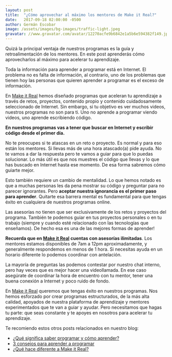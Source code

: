 ```yaml
---
layout: post
title:  "¿Cómo aprovechar al máximo los mentores de Make it Real?"
date:   2017-09-18 02:00:00 -0500
author: Germán Escobar
image: /assets/images/bg-images/traffic-light.jpeg
gravatar: //www.gravatar.com/avatar/12270acfe9b6842e1a5b6e594382f149.jpg?s=80
---
```


Quizá la principal ventaja de nuestros programas es la guía y retroalimentación de los mentores. En este post aprenderás cómo aprovecharlos al máximo para acelerar tu aprendizaje.<!-- more -->

Toda la información para aprender a programar está en Internet. El problema no es falta de información, al contrario, uno de los problemas que tienen hoy las personas que quieren aprender a programar es el exceso de información.

En <a href="https://makeitreal.camp/">Make it Real</a> hemos diseñado programas que aceleran tu aprendizaje a través de retos, proyectos, contenido propio y contenido cuidadosamente seleccionado de Internet. Sin embargo, si tu objetivo es ver muchos videos, nuestros programas no son para ti. Uno no aprende a programar viendo videos, uno aprende escribiendo código.

**En nuestros programas vas a tener que buscar en Internet y escribir código desde el primer día.**

No te preocupes si te atascas en un reto o proyecto. Es normal y para eso están los mentores. Si llevas más de una hora atascado(a) pide ayuda. No te vamos a dar la respuesta pero te vamos a guiar para que lo puedas solucionar. Lo más útil es que nos muestres el código que llevas y lo que has buscado en Internet hasta ese momento. De esa forma sabremos cómo guiarte mejor.

Esto también requiere un cambio de mentalidad. Lo que hemos notado es que a muchas personas les da pena mostrar su código y preguntar para no parecer ignorantes. Pero **aceptar nuestra ignorancia es el primer paso para aprender**. Quitarte esa barrera mental es fundamental para que tengas éxito en cualquiera de nuestros programas online.

Las asesorías no tienen que ser exclusivamente de los retos y proyectos del programa. También te podemos guiar en tus proyectos personales o en tu trabajo (siempre y cuando esté relacionado con las tecnologías que enseñamos). De hecho esa es una de las mejores formas de aprender!

**Recuerda que en <a href="https://makeitreal.camp/">Make it Real</a> cuentas con asesorías ilimitadas**. Los mentores estamos disponibles de 7am a 12pm aproximadamente, y generalmente respondemos en menos de 1 hora. Si necesitas ayuda en un horario diferente lo podemos coordinar con antelación.

La mayoría de preguntas las podemos contestar por nuestro chat interno, pero hay veces que es mejor hacer una videollamada. En ese caso asegúrate de coordinar la hora de encuentro con tu mentor, tener una buena conexión a Internet y poco ruido de fondo.

En <a href="https://makeitreal.camp/">Make it Real</a> queremos que tengas éxito en nuestros programas. Nos hemos esforzado por crear programas estructurados, de la más alta calidad, apoyados de nuestra plataforma de aprendizaje y mentores experimentados que te van a guiar y ayudar. Pero necesitamos que hagas tu parte: que seas constante y te apoyes en nosotros para acelerar tu aprendizaje.

Te recomiendo estos otros posts relacionados en nuestro blog:

* [¿Qué significa saber programar y cómo aprender?](/saber-programar-y-como-aprender/)
* [3 consejos para aprender a programar](/consejos-para-aprender-a-programar/)
* [¿Qué hace diferente a Make it Real?](/que-hace-diferente-a-make-it-real/)
